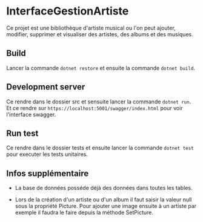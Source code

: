 # InterfaceGestionArtiste

Ce projet est une bibliothèque d'artiste musical ou l'on peut ajouter, modifier, supprimer et visualiser des artistes, des albums et des musiques.

## Build

Lancer la commande `dotnet restore` et ensuite la commande `dotnet build`.

## Development server

Ce rendre dans le dossier src et sensuite lancer la commande `dotnet run`. Et ce rendre sur `https://localhost:5001/swagger/index.html` pour voir l'interface swagger.

## Run test

Ce rendre dans le dossier tests et ensuite lancer la commande `dotnet test` pour executer les tests unitaires.

## Infos supplémentaire

- La base de données posséde déjà des données dans toutes les tables.

- Lors de la création d'un artiste ou d'un album il faut saisir la valeur null sous la propriété Picture. Pour ajouter une image ensuite à un artiste par exemple il faudra le faire depuis la
méthode SetPicture.